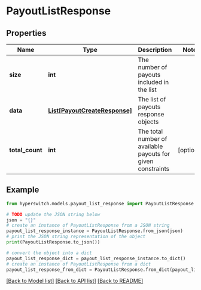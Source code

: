 # PayoutListResponse


## Properties

Name | Type | Description | Notes
------------ | ------------- | ------------- | -------------
**size** | **int** | The number of payouts included in the list | 
**data** | [**List[PayoutCreateResponse]**](PayoutCreateResponse.md) | The list of payouts response objects | 
**total_count** | **int** | The total number of available payouts for given constraints | [optional] 

## Example

```python
from hyperswitch.models.payout_list_response import PayoutListResponse

# TODO update the JSON string below
json = "{}"
# create an instance of PayoutListResponse from a JSON string
payout_list_response_instance = PayoutListResponse.from_json(json)
# print the JSON string representation of the object
print(PayoutListResponse.to_json())

# convert the object into a dict
payout_list_response_dict = payout_list_response_instance.to_dict()
# create an instance of PayoutListResponse from a dict
payout_list_response_from_dict = PayoutListResponse.from_dict(payout_list_response_dict)
```
[[Back to Model list]](../README.md#documentation-for-models) [[Back to API list]](../README.md#documentation-for-api-endpoints) [[Back to README]](../README.md)


